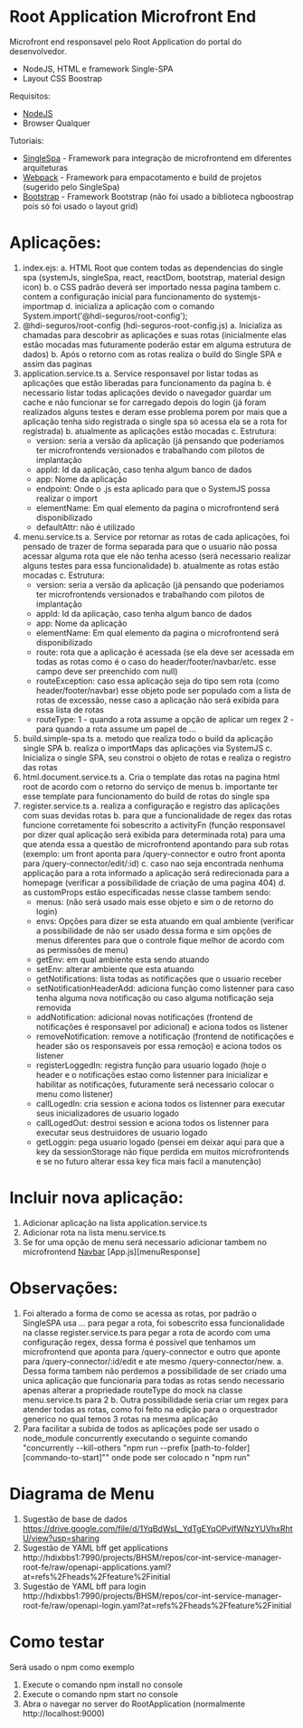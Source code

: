 # Root Application Microfront End

Microfront end responsavel pelo Root Application do portal do desenvolvedor.

  - NodeJS, HTML e framework Single-SPA
  - Layout CSS Boostrap

Requisitos:

  - [NodeJS]
  - Browser Qualquer

Tutoriais:

  - [SingleSpa] - Framework para integração de microfrontend em diferentes arquiteturas
  - [Webpack] - Framework para empacotamento e build de projetos (sugerido pelo SingleSpa)
  - [Bootstrap] - Framework Bootstrap (não foi usado a biblioteca ngboostrap pois só foi usado o layout grid)

# Aplicações:

  1. index.ejs:
    a. HTML Root que contem todas as dependencias do single spa (systemJs, singleSpa, react, reactDom, bootstrap, material design icon)
    b. o CSS padrão deverá ser importado nessa pagina tambem
    c. contem a configuração inicial para funcionamento do systemjs-importmap
    d. inicializa a aplicação com o comando System.import('@hdi-seguros/root-config');
  2. @hdi-seguros/root-config (hdi-seguros-root-config.js)
    a. Inicializa as chamadas para descobrir as aplicações e suas rotas (inicialmente elas estão mocadas mas futuramente poderão estar em alguma estrutura de dados)
    b. Após o retorno com as rotas realiza o build do Single SPA e assim das paginas
  3. application.service.ts
    a. Service responsavel por listar todas as aplicações que estão liberadas para funcionamento da pagina
    b. é necessario listar todas aplicações devido o navegador guardar um cache e não funcionar se for carregado depois do login (já foram realizados alguns testes e deram esse problema porem por mais que a aplicação tenha sido registrada o single spa só acessa ela se a rota for registrada)
    b. atualmente as aplicações estão mocadas
    c. Estrutura:
      * version: seria a versão da aplicação (já pensando que poderiamos ter microfrontends versionados e trabalhando com pilotos de implantação
      * appId: Id da aplicação, caso tenha algum banco de dados
      * app: Nome da aplicação
      * endpoint: Onde o .js esta aplicado para que o SystemJS possa realizar o import
      * elementName: Em qual elemento da pagina o microfrontend será disponibilizado
      * defaultAttr: não é utilizado
  4. menu.service.ts
     a. Service por retornar as rotas de cada aplicações, foi pensado de trazer de forma separada para que o usuario não possa acessar alguma rota que ele não tenha acesso (será necessario realizar alguns testes para essa funcionalidade)
     b. atualmente as rotas estão mocadas
     c. Estrutura:
      * version: seria a versão da aplicação (já pensando que poderiamos ter microfrontends versionados e trabalhando com pilotos de implantação
      * appId: Id da aplicação, caso tenha algum banco de dados
      * app: Nome da aplicação
      * elementName: Em qual elemento da pagina o microfrontend será disponibilizado
      * route: rota que a aplicação é acessada (se ela deve ser acessada em todas as rotas como é o caso do header/footer/navbar/etc. esse campo deve ser preenchido com null)
      * routeException: caso essa aplicação seja do tipo sem rota (como header/footer/navbar) esse objeto pode ser populado com a lista de rotas de excessão, nesse caso a aplicação não será exibida para essa lista de rotas
      * routeType: 1 - quando a rota assume a opção de aplicar um regex 2 - para quando a rota assume um papel de ...
  5. build.simple-spa.ts
    a. metodo que realiza todo o build da aplicação single SPA
    b. realiza o importMaps das aplicações via SystemJS
    c. Inicializa o single SPA, seu constroi o objeto de rotas e realiza o registro das rotas
  6. html.document.service.ts
    a. Cria o template das rotas na pagina html root de acordo com o retorno do serviço de menus 
    b. importante ter esse template para funcionamento do build de rotas do single spa
  7. register.service.ts
    a. realiza a configuração e registro das aplicações com suas devidas rotas
    b. para que a funcionalidade de regex das rotas funcione corretamente foi sobescrito a activityFn (função responsavel por dizer qual aplicação será exibida para determinada rota) para uma que atenda essa a questão de microfrontend apontando para sub rotas (exemplo: um front aponta para /query-connector e outro front aponta para /query-connector/edit/:id)
    c. caso nao seja encontrada nenhuma applicação para a rota informado a aplicação será redirecionada para a homepage (verificar a possibilidade de criação de uma pagina 404)
    d. as customProps estão especificadas nesse classe tambem sendo:
       * menus: (não será usado mais esse objeto e sim o de retorno do login)
       * envs: Opções para dizer se esta atuando em qual ambiente (verificar a possibilidade de não ser usado dessa forma e sim opções de menus diferentes para que o controle fique melhor de acordo com as permissões de menu)
       * getEnv: em qual ambiente esta sendo atuando
       * setEnv: alterar ambiente que esta atuando
       * getNotifications: lista todas as notificações que o usuario receber
       * setNotificationHeaderAdd: adiciona função como listenner para caso tenha alguma nova notificação ou caso alguma notificação seja removida
       * addNotification: adicional novas notificações (frontend de notificações é responsavel por adicional) e aciona todos os listener
       * removeNotification: remove a notificação (frontend de notificações e header são os responsaveis por essa remoção) e aciona todos os listener
       * registerLoggedIn: registra função para usuario logado (hoje o header e o notificações estao como listenner para inicializar e habilitar as notificações, futuramente será necessario colocar o menu como listener)
       * callLogedIn: cria session e aciona todos os listenner para executar seus inicializadores de usuario logado
       * callLogedOut: destroi session e aciona todos os listenner para executar seus destruidores de usuario logado
       * getLoggin: pega usuario logado (pensei em deixar aqui para que a key da sessionStorage não fique perdida em muitos microfrontends e se no futuro alterar essa key fica mais facil a manutenção)

# Incluir nova aplicação:

  1. Adicionar aplicação na lista application.service.ts
  2. Adicionar rota na lista menu.service.ts
  3. Se for uma opção de menu será necessario adicionar tambem no microfrontend [Navbar] [App.js][menuResponse]

# Observações:

  1. Foi alterado a forma de como se acessa as rotas, por padrão o SingleSPA usa ... para pegar a rota, foi sobescrito essa funcionalidade na classe register.service.ts para pegar a rota de acordo com uma configuração regex, dessa forma é possivel que tenhamos um microfrontend que aponta para /query-connector e outro que aponte para /query-connector/:id/edit e ate mesmo /query-connector/new.
    a. Dessa forma tambem não perdemos a possibilidade de ser criado uma unica aplicação que funcionaria para todas as rotas sendo necessario apenas alterar a propriedade routeType do mock na classe menu.service.ts para 2
    b. Outra possibilidade seria criar um regex para atender todas as rotas, como foi feito na edição para o orquestrador generico no qual temos 3 rotas na mesma aplicação
  2. Para facilitar a subida de todos as aplicações pode ser usado o node_module concurrently executando o seguinte comando "concurrently --kill-others \"npm run --prefix [path-to-folder] [commando-to-start]\"" onde pode ser colocado n "npm run"

# Diagrama de Menu

  1. Sugestão de base de dados https://drive.google.com/file/d/1YqBdWsL_YdTgEYqOPvIfWNzYUVhxRhtU/view?usp=sharing
  2. Sugestão de YAML bff get applications http://hdixbbs1:7990/projects/BHSM/repos/cor-int-service-manager-root-fe/raw/openapi-applications.yaml?at=refs%2Fheads%2Ffeature%2Finitial
  3. Sugestão de YAML bff para login http://hdixbbs1:7990/projects/BHSM/repos/cor-int-service-manager-root-fe/raw/openapi-login.yaml?at=refs%2Fheads%2Ffeature%2Finitial

# Como testar

Será usado o npm como exemplo

  1. Execute o comando npm install no console
  2. Execute o comando npm start no console
  7. Abra o navegar no server do RootApplication (normalmente http://localhost:9000)
  

   [SingleSPA]: <https://single-spa.js.org/docs/configuration>
   [React]: <https://reactjs.org/docs/getting-started.html>
   [RootApplication]: <http://hdixbbs1:7990/projects/BHSM/repos/cor-int-service-manager-root-fe/browse>
   [Webpack]: <https://webpack.js.org/guides/getting-started/>
   [BootstrapReact]: <https://react-bootstrap.github.io/getting-started/introduction>
   [Bootstrap]: <https://getbootstrap.com/docs/4.5/getting-started/introduction/>
   [MaterialDesignReact]: <https://material-ui.com/pt/getting-started/installation/>
   [customProps]: <https://single-spa.js.org/docs/building-applications/#custom-props>
   [Angular]: <https://angular.io/tutorial>
   [MaterialDesignAngular]: <https://material.angular.io/guide/getting-started>
   [Navbar]: <http://hdixbbs1:7990/projects/BHSM/repos/cor-int-service-manager-navbar-fe/browse?at=refs/heads/feature/initial>
   [NodeJS]: <https://nodejs.org/en/docs/guides/getting-started-guide/>
